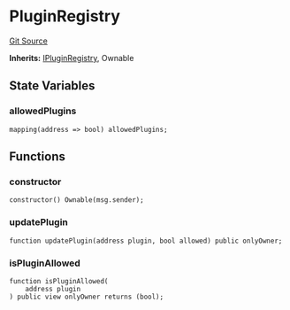 # PluginRegistry
[Git Source](https://github.com/Ammalgam-Protocol/core-v1/blob/a26749d2952fb563364ca2f24c7ddd488be0359f/contracts/tokens/PluginRegistry.sol)

**Inherits:**
[IPluginRegistry](/docs/developer-guide/contracts/interfaces/tokens/IPluginRegistry.sol/interface.IPluginRegistry.md), Ownable


## State Variables
### allowedPlugins

```solidity
mapping(address => bool) allowedPlugins;
```


## Functions
### constructor


```solidity
constructor() Ownable(msg.sender);
```

### updatePlugin


```solidity
function updatePlugin(address plugin, bool allowed) public onlyOwner;
```

### isPluginAllowed


```solidity
function isPluginAllowed(
    address plugin
) public view onlyOwner returns (bool);
```

